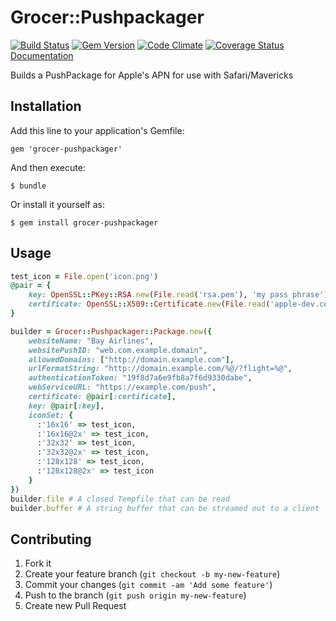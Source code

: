 # Grocer::Pushpackager
[![Build Status](https://secure.travis-ci.org/kurtisnelson/grocer-pushpackager.png)](http://travis-ci.org/kurtisnelson/grocer-pushpackager)
[![Gem Version](https://badge.fury.io/rb/grocer-pushpackager.png)](http://badge.fury.io/rb/grocer-pushpackager)
[![Code Climate](https://codeclimate.com/github/kurtisnelson/grocer-pushpackager.png)](https://codeclimate.com/github/kurtisnelson/grocer-pushpackager)
[![Coverage Status](https://coveralls.io/repos/kurtisnelson/grocer-pushpackager/badge.png?branch=master)](https://coveralls.io/r/kurtisnelson/grocer-pushpackager)
[Documentation](http://rubydoc.info/gems/grocer-pushpackager/)

Builds a PushPackage for Apple's APN for use with Safari/Mavericks
## Installation

Add this line to your application's Gemfile:

    gem 'grocer-pushpackager'

And then execute:

    $ bundle

Or install it yourself as:

    $ gem install grocer-pushpackager

## Usage

```ruby
test_icon = File.open('icon.png')
@pair = {
    key: OpenSSL::PKey::RSA.new(File.read('rsa.pem'), 'my pass phrase'),
    certificate: OpenSSL::X509::Certificate.new(File.read('apple-dev.cer'))
}
```

```ruby
builder = Grocer::Pushpackager::Package.new({
    websiteName: "Bay Airlines",
    websitePushID: "web.com.example.domain",
    allowedDomains: ["http://domain.example.com"],
    urlFormatString: "http://domain.example.com/%@/?flight=%@",
    authenticationToken: "19f8d7a6e9fb8a7f6d9330dabe",
    webServiceURL: "https://example.com/push",
    certificate: @pair[:certificate],
    key: @pair[:key],
    iconSet: {
      :'16x16' => test_icon,
      :'16x16@2x' => test_icon,
      :'32x32' => test_icon,
      :'32x32@2x' => test_icon,
      :'128x128' => test_icon,
      :'128x128@2x' => test_icon
    }
})
builder.file # A closed Tempfile that can be read
builder.buffer # A string buffer that can be streamed out to a client
```

## Contributing

1. Fork it
2. Create your feature branch (`git checkout -b my-new-feature`)
3. Commit your changes (`git commit -am 'Add some feature'`)
4. Push to the branch (`git push origin my-new-feature`)
5. Create new Pull Request
